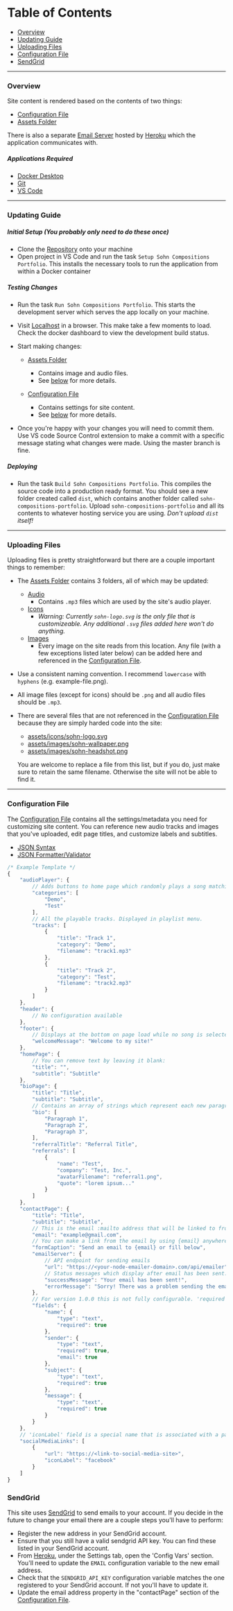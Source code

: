 # Table of Contents
- [Overview](#overview)
- [Updating Guide](#updating-guide)
- [Uploading Files](#uploading-files)
- [Configuration File](#configuration-file)
- [SendGrid](#sendgrid)

---
### Overview

Site content is rendered based on the contents of two things:
- [Configuration File](https://github.com/sohncompositions/sohn-compositions-portfolio/blob/master/client/src/app/config.json)
- [Assets Folder](https://github.com/sohncompositions/sohn-compositions-portfolio/tree/master/client/src/assets)

There is also a separate [Email Server](https://github.com/sohncompositions/sohn-compositions-emailer) hosted by [Heroku](https://www.heroku.com) which the application communicates with. 

##### Applications Required
- [Docker Desktop](https://www.docker.com/products/docker-desktop)
- [Git](https://git-scm.com/downloads)
- [VS Code](https://code.visualstudio.com/)

---
### Updating Guide

##### Initial Setup (You probably only need to do these once)
- Clone the [Repository](https://github.com/sohncompositions/sohn-compositions-portfolio) onto your machine
- Open project in VS Code and run the task `Setup Sohn Compositions Portfolio`. This installs the necessary tools to run the application from within a Docker container

##### Testing Changes
- Run the task `Run Sohn Compositions Portfolio`. This starts the development server which serves the app locally on your machine.
- Visit [Localhost](http://localhost:4200) in a browser. This make take a few moments to load. Check the docker dashboard to view the development build status.
- Start making changes:
    - [Assets Folder](https://github.com/sohncompositions/sohn-compositions-portfolio/tree/master/client/src/assets)
        - Contains image and audio files.
        - See [below](#Uploading-Files) for more details.
        
    - [Configuration File](https://github.com/sohncompositions/sohn-compositions-portfolio/blob/master/client/src/app/config.json)
        - Contains settings for site content.
        - See [below](#Configuration-File) for more details.

- Once you're happy with your changes you will need to commit them. Use VS code Source Control extension to make a commit with a specific message stating what changes were made. Using the master branch is fine.

##### Deploying
- Run the task `Build Sohn Compositions Portfolio`. This compiles the source code into a production ready format. You should see a new folder created called `dist`, which contains another folder called `sohn-compositions-portfolio`. Upload `sohn-compositions-portfolio` and all its contents to whatever hosting service you are using. *Don't upload `dist` itself!*

---

### Uploading Files
Uploading files is pretty straightforward but there are a couple important things to remember:
- The [Assets Folder](https://github.com/sohncompositions/sohn-compositions-portfolio/tree/master/client/src/assets) contains 3 folders, all of which may be updated: 
    - [Audio](https://github.com/sohncompositions/sohn-compositions-portfolio/tree/master/client/src/assets/audio)
        - Contains `.mp3` files which are used by the site's audio player.
    - [Icons](https://github.com/sohncompositions/sohn-compositions-portfolio/tree/master/client/src/assets/icons) 
        - *Warning: Currently `sohn-logo.svg` is the only file that is customizeable. Any additional `.svg` files added here won't do anything.*
    - [Images](https://github.com/sohncompositions/sohn-compositions-portfolio/tree/master/client/src/assets/images)
        - Every image on the site reads from this location. Any file (with a few exceptions listed later below) can be added here and referenced in the [Configuration File](https://github.com/sohncompositions/sohn-compositions-portfolio/blob/master/client/src/app/config.json).
- Use a consistent naming convention. I recommend `lowercase` with `hyphens` (e.g. example-file.png).
- All image files (except for icons) should be `.png` and all audio files should be `.mp3`.
- There are several files that are not referenced in the [Configuration File](https://github.com/sohncompositions/sohn-compositions-portfolio/blob/master/client/src/app/config.json) because they are simply harded code into the site:
    - [assets/icons/sohn-logo.svg](https://github.com/sohncompositions/sohn-compositions-portfolio/blob/master/client/src/assets/icons/sohn-logo.svg)
    - [assets/images/sohn-wallpaper.png](https://github.com/sohncompositions/sohn-compositions-portfolio/blob/master/client/src/assets/images/sohn-wallpaper.png)
    - [assets/images/sohn-headshot.png](https://github.com/sohncompositions/sohn-compositions-portfolio/blob/master/client/src/assets/images/sohn-headshot.png)
    
     You are welcome to replace a file from this list, but if you do, just make sure to retain the same filename. Otherwise the site will not be able to find it.
---
### Configuration File
The [Configuration File](https://github.com/sohncompositions/sohn-compositions-portfolio/blob/master/client/src/app/config.json) contains all the settings/metadata you need for customizing site content. You can reference new audio tracks and images that you've uploaded, edit page titles, and customize labels and subtitles. 
- [JSON Syntax](https://www.w3schools.com/js/js_json_syntax.asp)
- [JSON Formatter/Validator](https://jsonformatter.org/)

```js
/* Example Template */
{
    "audioPlayer": {
        // Adds buttons to home page which randomly plays a song matching the selected category
        "categories": [
            "Demo",
            "Test"
        ],
        // All the playable tracks. Displayed in playlist menu.
        "tracks": [
            {
                "title": "Track 1",
                "category": "Demo",
                "filename": "track1.mp3"
            },
            {
                "title": "Track 2",
                "category": "Test",
                "filename": "track2.mp3"
            }
        ]
    },
    "header": {
        // No configuration available
    },
    "footer": {
        // Displays at the bottom on page load while no song is selected
        "welcomeMessage": "Welcome to my site!"
    },
    "homePage": {
        // You can remove text by leaving it blank:
        "title": "",
        "subtitle": "Subtitle"
    },
    "bioPage": {
        "title": "Title",
        "subtitle": "Subtitle",
        // Contains an array of strings which represent each new paragraph containing a line break:
        "bio": [
            "Paragraph 1",
            "Paragraph 2",
            "Paragraph 3",
        ],
        "referralTitle": "Referral Title",
        "referrals": [
            {
                "name": "Test",
                "company": "Test, Inc.",
                "avatarFilename": "referral1.png",
                "quote": "lorem ipsum..."
            }
        ]
    },
    "contactPage": {
        "title": "Title",
        "subtitle": "Subtitle",
        // This is the email :mailto address that will be linked to from the email form:
        "email": "example@gmail.com",
        // You can make a link from the email by using {email} anywhere in the caption message:
        "formCaption": "Send an email to {email} or fill below",
        "emailServer": {
            // API endpoint for sending emails
            "url": "https://<your-node-emailer-domain>.com/api/emailer"
            // Status messages which display after email has been sent:
            "successMessage": "Your email has been sent!",
            "errorMessage": "Sorry! There was a problem sending the email."
        },
        // For version 1.0.0 this is not fully configurable. 'required' field can be toggled to enforce whether or not the form can be submitted without having to enter data for that specific field.
        "fields": {
            "name": {
                "type": "text",
                "required": true
            },
            "sender": {
                "type": "text",
                "required": true,
                "email": true
            },
            "subject": {
                "type": "text",
                "required": true
            },
            "message": {
                "type": "text",
                "required": true
            }
        }
    },
    // 'iconLabel' field is a special name that is associated with a particular icon from the Font Awesome Icon Library. To choose a different social media icon you can copy a name from any icon listed here https://fontawesome.com/icons?d=gallery&s=brands. **Only icons from the 'fab' fontset will work**
    "socialMediaLinks": [
        {
            "url": "https://<link-to-social-media-site>",
            "iconLabel": "facebook"
        }
    ]
}
```

### SendGrid
This site uses [SendGrid](https://sendgrid.com/) to send emails to your account. If you decide in the future to change your email there are a couple steps you'll have to perform:
- Register the new address in your SendGrid account.
- Ensure that you still have a valid sendgrid API key. You can find these listed in your SendGrid account.
- From [Heroku](https://heroku.com/), under the Settings tab, open the 'Config Vars' section. You'll need to update the `EMAIL` configuration variable to the new email address.
- Check that the `SENDGRID_API_KEY` configuration variable matches the one registered to your SendGrid account. If not you'll have to update it.
- Update the email address property in the "contactPage" section of the [Configuration File](https://github.com/sohncompositions/sohn-compositions-portfolio/blob/master/client/src/app/config.json).
